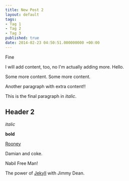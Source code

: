 ```yaml
---
title: New Post 2
layout: default
tags:
- Tag 1
- Tag 2
- Tag 3
published: true
date: 2014-02-23 04:50:51.000000000 +00:00
---
```

Fine

I will add content, too, no I'm actually adding more. Hello.

Some more content. Some more content.

Another paragraph with extra content!!

This is the final paragraph in *italic*.

## Header 2

*italic*

**bold**

[Rooney](http://waynerooney.com)

Damian and coke. 

Nabil Free Man!

The power of [Jekyll](http://jekyllrb.com) with Jimmy Dean.
